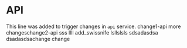 # API

This line was added to trigger changes in `api` service.
change1-api
more changeschange2-api
sss
llll
add_swissnife
lsllslsls
sdsadasdsa
dsadasdsachange
change
